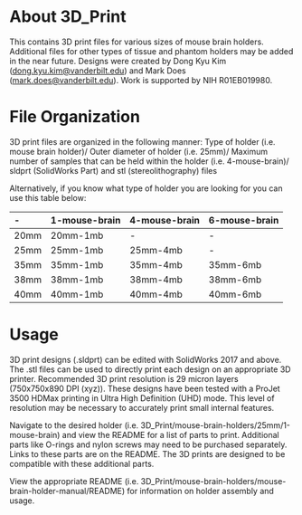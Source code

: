# About 3D_Print
This contains 3D print files for various sizes of mouse brain holders. Additional files for other types of tissue and phantom holders may be added in the near future. Designs were created by Dong Kyu Kim (dong.kyu.kim@vanderbilt.edu) and Mark Does (mark.does@vanderbilt.edu). Work is supported by NIH R01EB019980.

# File Organization

3D print files are organized in the following manner: Type of holder (i.e. mouse brain holder)/ Outer diameter of holder (i.e. 25mm)/ Maximum number of samples that can be held within the holder (i.e. 4-mouse-brain)/ sldprt (SolidWorks Part) and stl (stereolithography) files

Alternatively, if you know what type of holder you are looking for you can use this table below:

|-      |1-mouse-brain   |4-mouse-brain   |6-mouse-brain   |
|:---|---|---|---|
|20mm   |20mm-1mb        |-               |-               |
|25mm   |25mm-1mb        |25mm-4mb        |-               |
|35mm   |35mm-1mb        |35mm-4mb        |35mm-6mb        |
|38mm   |38mm-1mb        |38mm-4mb        |38mm-6mb        |
|40mm   |40mm-1mb        |40mm-4mb        |40mm-6mb        |

# Usage

3D print designs (.sldprt) can be edited with SolidWorks 2017 and above. The .stl files can be used to directly print each design on an appropriate 3D printer. Recommended 3D print resolution is 29 micron layers (750x750x890 DPI (xyz)). These designs have been tested with a ProJet 3500 HDMax printing in Ultra High Definition (UHD) mode. This level of resolution may be necessary to accurately print small internal features.

Navigate to the desired holder (i.e. 3D_Print/mouse-brain-holders/25mm/1-mouse-brain) and view the README for a list of parts to print. Additional parts like O-rings and nylon screws may need to be purchased separately. Links to these parts are on the README. The 3D prints are designed to be compatible with these additional parts.

View the appropriate README (i.e. 3D_Print/mouse-brain-holders/mouse-brain-holder-manual/README) for information on holder assembly and usage.

